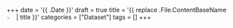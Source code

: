 +++
date = '{{ .Date }}'
draft = true
title = '{{ replace .File.ContentBaseName `-` ` ` | title }}'
categories = ["Dataset"]
tags = []
+++